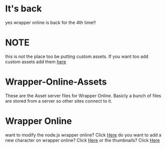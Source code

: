 # It's back
yes wrapper online is back for the 4th time!!

# NOTE
this is not the place too be putting custom assets. If you want too add custom assets add them [here](https://github.com/2Epik4u/GoAnimate-Modded-Assets)

# Wrapper-Online-Assets
These are the Asset server files for Wrapper Online. Basicly a bunch of files are stored from a server so other sites connect to it.



# Wrapper Online
want to modify the node.js wrapper online? Click [Here](https://github.com/2Epik4u/Wrapper-Online)
do you want to add a new character on wrapper online? Click [Here](https://github.com/2Epik4u/Wrapper-Online-Characters)
or the thumbnails? Click [Here](https://github.com/2Epik4u/Wrapper-Online-thumbnails)
